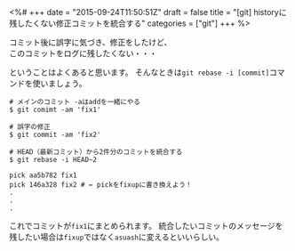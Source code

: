 <%#
+++
date = "2015-09-24T11:50:51Z"
draft = false
title = "[git] historyに残したくない修正コミットを統合する"
categories = ["git"]
+++
%>


コミット後に誤字に気づき、修正をしたけど、</br>
このコミットをログに残したくない・・・<br>

ということはよくあると思います。
そんなときは`git rebase -i [commit]`コマンドを使いましょう。

```
# メインのコミット -aはaddを一緒にやる
$ git comimt -am 'fix1'

# 誤字の修正
$ git commit -am 'fix2'

# HEAD（最新コミット）から2件分のコミットを統合する
$ git rebase -i HEAD~2

pick aa5b782 fix1
pick 146a328 fix2 # ← pickをfixupに書き換えよう！
.
.
.
```

これでコミットが`fix1`にまとめられます。
統合したいコミットのメッセージを残したい場合は`fixup`ではなく`asuash`に変えるといいらしい。


